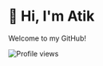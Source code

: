 # 👋 Hi, I'm Atik
Welcome to my GitHub!

![Profile views](https://komarev.com/ghpvc/?username=atikhassan&label=Profile%20views&color=0e75b6&style=flat)
